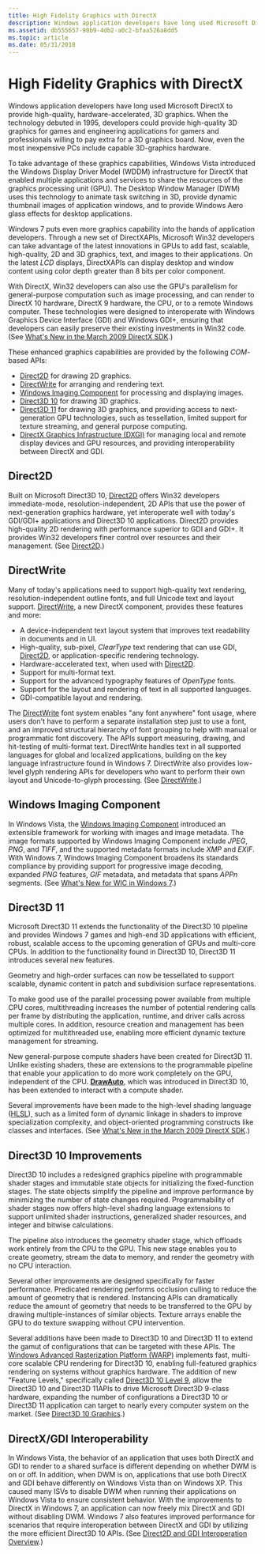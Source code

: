 ```yaml
---
title: High Fidelity Graphics with DirectX
description: Windows application developers have long used Microsoft DirectX to provide high-quality, hardware-accelerated, 3D graphics.
ms.assetid: db555657-90b9-4db2-a0c2-bfaa526a8dd5
ms.topic: article
ms.date: 05/31/2018
---
```


# High Fidelity Graphics with DirectX

Windows application developers have long used Microsoft DirectX to provide high-quality, hardware-accelerated, 3D graphics. When the technology debuted in 1995, developers could provide high-quality 3D graphics for games and engineering applications for gamers and professionals willing to pay extra for a 3D graphics board. Now, even the most inexpensive PCs include capable 3D-graphics hardware.

To take advantage of these graphics capabilities, Windows Vista introduced the Windows Display Driver Model (WDDM) infrastructure for DirectX that enabled multiple applications and services to share the resources of the graphics processing unit (GPU). The Desktop Window Manager (DWM) uses this technology to animate task switching in 3D, provide dynamic thumbnail images of application windows, and to provide Windows Aero glass effects for desktop applications.

Windows 7 puts even more graphics capability into the hands of application developers. Through a new set of DirectXAPIs, Microsoft Win32 developers can take advantage of the latest innovations in GPUs to add fast, scalable, high-quality, 2D and 3D graphics, text, and images to their applications. On the latest *LCD* displays, DirectXAPIs can display desktop and window content using color depth greater than 8 bits per color component.

With DirectX, Win32 developers can also use the GPU's parallelism for general-purpose computation such as image processing, and can render to DirectX 10 hardware, DirectX 9 hardware, the CPU, or to a remote Windows computer. These technologies were designed to interoperate with Windows Graphics Device Interface (GDI) and Windows GDI+, ensuring that developers can easily preserve their existing investments in Win32 code. (See [What's New in the March 2009 DirectX SDK](https://go.microsoft.com/?linkid=9669710).)

These enhanced graphics capabilities are provided by the following *COM*-based APIs:

-   [Direct2D](https://msdn.microsoft.com/library/Dd370990(v=VS.85).aspx) for drawing 2D graphics.
-   [DirectWrite](https://docs.microsoft.com/windows/desktop/DirectWrite/direct-write-portal) for arranging and rendering text.
-   [Windows Imaging Component](https://docs.microsoft.com/windows/desktop/wic/-wic-lh) for processing and displaying images.
-   [Direct3D 10](https://docs.microsoft.com/windows/desktop/direct3d10/d3d10-graphics) for drawing 3D graphics.
-   [Direct3D 11](https://docs.microsoft.com/windows/desktop/direct3d11/atoc-dx-graphics-direct3d-11) for drawing 3D graphics, and providing access to next-generation GPU technologies, such as tessellation, limited support for texture streaming, and general purpose computing.
-   [DirectX Graphics Infrastructure (DXGI)](https://docs.microsoft.com/windows/desktop/direct3ddxgi/dx-graphics-dxgi) for managing local and remote display devices and GPU resources, and providing interoperability between DirectX and GDI.

## Direct2D

Built on Microsoft Direct3D 10, [Direct2D](https://msdn.microsoft.com/library/Dd370990(v=VS.85).aspx) offers Win32 developers immediate-mode, resolution-independent, 2D APIs that use the power of next-generation graphics hardware, yet interoperate well with today's GDI/GDI+ applications and Direct3D 10 applications. Direct2D provides high-quality 2D rendering with performance superior to GDI and GDI+. It provides Win32 developers finer control over resources and their management. (See [Direct2D](https://go.microsoft.com/?linkid=9669716).)

## DirectWrite

Many of today's applications need to support high-quality text rendering, resolution-independent outline fonts, and full Unicode text and layout support. [DirectWrite](https://docs.microsoft.com/windows/desktop/DirectWrite/direct-write-portal), a new DirectX component, provides these features and more:

-   A device-independent text layout system that improves text readability in documents and in UI.
-   High-quality, sub-pixel, *ClearType* text rendering that can use GDI, [Direct2D](https://msdn.microsoft.com/library/Dd370990(v=VS.85).aspx), or application-specific rendering technology.
-   Hardware-accelerated text, when used with [Direct2D](https://msdn.microsoft.com/library/Dd370990(v=VS.85).aspx).
-   Support for multi-format text.
-   Support for the advanced typography features of *OpenType* fonts.
-   Support for the layout and rendering of text in all supported languages.
-   GDI-compatible layout and rendering.

The [DirectWrite](https://docs.microsoft.com/windows/desktop/DirectWrite/direct-write-portal) font system enables "any font anywhere" font usage, where users don't have to perform a separate installation step just to use a font, and an improved structural hierarchy of font grouping to help with manual or programmatic font discovery. The APIs support measuring, drawing, and hit-testing of multi-format text. DirectWrite handles text in all supported languages for global and localized applications, building on the key language infrastructure found in Windows 7. DirectWrite also provides low-level glyph rendering APIs for developers who want to perform their own layout and Unicode-to-glyph processing. (See [DirectWrite](https://go.microsoft.com/?linkid=9669718).)

## Windows Imaging Component

In Windows Vista, the [Windows Imaging Component](https://docs.microsoft.com/windows/desktop/wic/-wic-lh) introduced an extensible framework for working with images and image metadata. The image formats supported by Windows Imaging Component include *JPEG*, *PNG*, and *TIFF*, and the supported metadata formats include *XMP* and *EXIF*. With Windows 7, Windows Imaging Component broadens its standards compliance by providing support for progressive image decoding, expanded *PNG* features, *GIF* metadata, and metadata that spans *APPn* segments. (See [What's New for WIC in Windows 7](https://go.microsoft.com/?linkid=9669722).)

## Direct3D 11

Microsoft Direct3D 11 extends the functionality of the Direct3D 10 pipeline and provides Windows 7 games and high-end 3D applications with efficient, robust, scalable access to the upcoming generation of GPUs and multi-core CPUs. In addition to the functionality found in Direct3D 10, Direct3D 11 introduces several new features.

Geometry and high-order surfaces can now be tessellated to support scalable, dynamic content in patch and subdivision surface representations.

To make good use of the parallel processing power available from multiple CPU cores, multithreading increases the number of potential rendering calls per frame by distributing the application, runtime, and driver calls across multiple cores. In addition, resource creation and management has been optimized for multithreaded use, enabling more efficient dynamic texture management for streaming.

New general-purpose compute shaders have been created for Direct3D 11. Unlike existing shaders, these are extensions to the programmable pipeline that enable your application to do more work completely on the GPU, independent of the CPU. [**DrawAuto**](https://docs.microsoft.com/windows/desktop/api/d3d11/nf-d3d11-id3d11devicecontext-drawauto), which was introduced in Direct3D 10, has been extended to interact with a compute shader.

Several improvements have been made to the high-level shading language ([HLSL](https://docs.microsoft.com/windows/desktop/direct3dhlsl/dx-graphics-hlsl)), such as a limited form of dynamic linkage in shaders to improve specialization complexity, and object-oriented programming constructs like classes and interfaces. (See [What's New in the March 2009 DirectX SDK](https://go.microsoft.com/?linkid=9669710).)

## Direct3D 10 Improvements

Direct3D 10 includes a redesigned graphics pipeline with programmable shader stages and immutable state objects for initializing the fixed-function stages. The state objects simplify the pipeline and improve performance by minimizing the number of state changes required. Programmability of shader stages now offers high-level shading language extensions to support unlimited shader instructions, generalized shader resources, and integer and bitwise calculations.

The pipeline also introduces the geometry shader stage, which offloads work entirely from the CPU to the GPU. This new stage enables you to create geometry, stream the data to memory, and render the geometry with no CPU interaction.

Several other improvements are designed specifically for faster performance. Predicated rendering performs occlusion culling to reduce the amount of geometry that is rendered. Instancing APIs can dramatically reduce the amount of geometry that needs to be transferred to the GPU by drawing multiple-instances of similar objects. Texture arrays enable the GPU to do texture swapping without CPU intervention.

Several additions have been made to Direct3D 10 and Direct3D 11 to extend the gamut of configurations that can be targeted with these APIs. The [Windows Advanced Rasterization Platform (WARP)](https://docs.microsoft.com/windows/desktop/direct3darticles/directx-warp) implements fast, multi-core scalable CPU rendering for Direct3D 10, enabling full-featured graphics rendering on systems without graphics hardware. The addition of new "Feature Levels," specifically called [Direct3D 10 Level 9](https://docs.microsoft.com/windows/desktop/direct3d11/d3d11-graphics-reference-10level9), allow the Direct3D 10 and Direct3D 11APIs to drive Microsoft Direct3D 9-class hardware, expanding the number of configurations a Direct3D 10 or Direct3D 11 application can target to nearly every computer system on the market. (See [Direct3D 10 Graphics](https://go.microsoft.com/?linkid=9669717).)

## DirectX/GDI Interoperability

In Windows Vista, the behavior of an application that uses both DirectX and GDI to render to a shared surface is different depending on whether DWM is on or off. In addition, when DWM is on, applications that use both DirectX and GDI behave differently on Windows Vista than on Windows XP. This caused many ISVs to disable DWM when running their applications on Windows Vista to ensure consistent behavior. With the improvements to DirectX in Windows 7, an application can now freely mix DirectX and GDI without disabling DWM. Windows 7 also features improved performance for scenarios that require interoperation between DirectX and GDI by utilizing the more efficient Direct3D 10 APIs. (See [Direct2D and GDI Interoperation Overview](https://go.microsoft.com/?linkid=9669719).)

 

 




